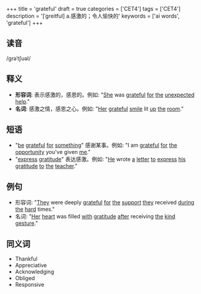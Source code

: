 +++
title = 'grateful'
draft = true
categories = ['CET4']
tags = ['CET4']
description = '[ˈgreitful] a.感激的；令人愉快的'
keywords = ['ai words', 'grateful']
+++

## 读音
/grəˈtʃuəl/

## 释义
- **形容词**: 表示感激的，感恩的。例如: "[She](/post/she/) was [grateful](/post/grateful/) [for](/post/for/) [the](/post/the/) [unexpected](/post/unexpected/) [help](/post/help/)."
- **名词**: 感激之情，感恩之心。例如: "[Her](/post/her/) [grateful](/post/grateful/) [smile](/post/smile/) lit [up](/post/up/) [the](/post/the/) [room](/post/room/)."

## 短语
- "[be](/post/be/) [grateful](/post/grateful/) [for](/post/for/) [something](/post/something/)" 感谢某事。例如: "I am [grateful](/post/grateful/) [for](/post/for/) [the](/post/the/) [opportunity](/post/opportunity/) you've given [me](/post/me/)."
- "[express](/post/express/) [gratitude](/post/gratitude/)" 表达感激。例如: "[He](/post/he/) wrote [a](/post/a/) [letter](/post/letter/) [to](/post/to/) [express](/post/express/) [his](/post/his/) [gratitude](/post/gratitude/) [to](/post/to/) [the](/post/the/) [teacher](/post/teacher/)."

## 例句
- 形容词: "[They](/post/they/) were deeply [grateful](/post/grateful/) [for](/post/for/) [the](/post/the/) [support](/post/support/) [they](/post/they/) received [during](/post/during/) [the](/post/the/) [hard](/post/hard/) times."
- 名词: "[Her](/post/her/) [heart](/post/heart/) was filled [with](/post/with/) [gratitude](/post/gratitude/) [after](/post/after/) receiving [the](/post/the/) [kind](/post/kind/) [gesture](/post/gesture/)."

## 同义词
- Thankful
- Appreciative
- Acknowledging
- Obliged
- Responsive
